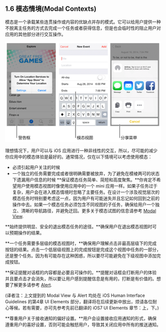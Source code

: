 ## 1.6 模态情境(Modal Contexts)
模态是一个承载某些连贯操作或内容的优缺点并存的模式。它可以给用户提供一种不脱离主任务的方式去完成一个任务或者获得信息，但是也会临时性的阻止用户对应用的其他部分进行交互操作。

![](images/26.png)

理想情况下，用户可以与 iOS 应用进行一种非线性的交互，所以，尽可能的减少你应用中的模态体验是最好的。通常情况，仅在以下情境可以考虑使用模态：

- 必须引起用户关注的时候
- 一个独立的任务需要完成或者很明确需要被放弃，为了避免在模棱两可的状态下遗漏用户信息的时候
**保证模态任务简单、简短和高度聚焦。**你肯定不希望用户使用模态视图时像使用应用中的一个 mini 应用一样。如果子任务过于复杂，用户会在进入模态情境时忽略了主要任务。在设计一个涉及视觉层次的模态任务时特别要考虑这一点，因为用户有可能迷失并且忘记如何回到之前的操作中去。如果一个模态任务必须包含不同视图的子任务，确保给用户一个独立、清晰的导航路径，并避免迂回。更多关于模态试图的信息请参考 [Modal View](https://developer.apple.com/library/ios/documentation/UserExperience/Conceptual/MobileHIG/Alerts.html#//apple_ref/doc/uid/TP40006556-CH14-SW3).

**始终提供明显、安全的退出模态任务的途径。**确保用户在退出模态视图时可以预期操作的结果。

**一个任务需要多层级的模态视图时，**确保用户理解点击非最高层级下的完成按钮的结果。点击一个低层级视图上的完成按钮是完成这个视图中任务的一部分，还是整个任务。因为有可能存在这种困惑，所以要尽可能避免在下级视图中添加完成按钮。

**保证提醒对话框的内容都是必要且可操作的。**提醒对话框会打断用户的体验并且要点击才会消失，所以要让用户感到提醒信息是有用的，打断是有价值的。想要了解更多请参考 [Alert](https://developer.apple.com/library/ios/documentation/UserExperience/Conceptual/MobileHIG/Alerts.html#//apple_ref/doc/uid/TP40006556-CH14-SW2).

(译者注：上文提到的 Modal View 与 Alert 均处在 iOS Human Interface Guidelines 的第4章 UI Elements 部分，翻译将在后续更新中放出，烦请各位耐心等候。若有需要，亦可先参考先前已翻译的 iOS7 UI Elements 章节：上，下。)

**尊重用户关于接收通知的偏好设置。**用户会设置接收应用通知的形式，确保遵重用户的喜好设置，否则可能会触怒用户，导致其关闭应用中所有的推送通知。